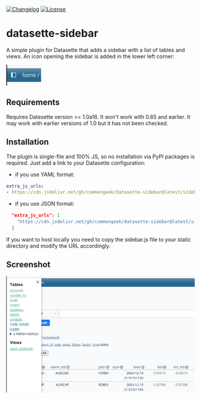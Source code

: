 [![Changelog](https://img.shields.io/github/v/release/commongeek/datasette-sidebar?include_prereleases&label=changelog)](https://github.com/commongeek/datasette-sidebar/releases)
[![License](https://img.shields.io/badge/license-Apache%202.0-blue.svg)](https://github.com/commongeek/datasette-sidebar/blob/main/LICENSE)

# datasette-sidebar
A simple plugin for Datasette that adds a sidebar with a list of tables and views.
An icon opening the sidebar is added in the lower left corner:

![icon](screenshots/icon.png)

## Requirements

Requires Datesette version >= 1.0a16. It won't work with 0.65 and earlier. It may work with earlier versions of 1.0 but it has not been checked.

## Installation

The plugin is single-file and 100% JS, so no installation via PyPI packages is required. Just add a link to your Datasette configuration:

- if you use YAML format:
```yaml
extra_js_urls:
- https://cdn.jsdelivr.net/gh/commongeek/datasette-sidebar@latest/sidebar.min.js
```

- if you use JSON format:
```json
  "extra_js_urls": [
    "https://cdn.jsdelivr.net/gh/commongeek/datasette-sidebar@latest/sidebar.min.js"
  ]
```
If you want to host locally you need to copy the sidebar.js file to your static directory and modify the URL accordingly.

## Screenshot

![sidebar](screenshots/sidebar.png)

